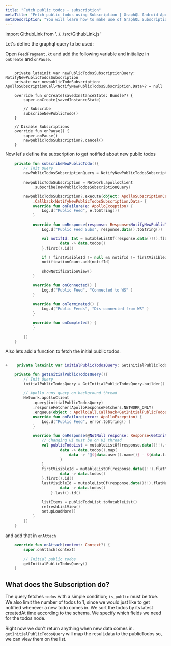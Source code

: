 ```yaml
---
title: "Fetch public todos - subscription"
metaTitle: "Fetch public todos using Subscription | GraphQL Android Apollo Tutorial"
metaDescription: "You will learn how to make use of GraphQL Subscriptions to get notified whenever a new todo comes in Android app"
---
```


import GithubLink from '../../src/GithubLink.js'

Let's define the graphql query to be used:

Open `FeedFragment.kt` and add the following variable and initialize in `onCreate` and `onPause`.

<GithubLink link="https://github.com/hasura/graphql-engine/blob/master/community/learn/graphql-tutorials/tutorials/android-apollo/app-final/app/src/main/java/com/hasura/todo/Todo/ui/feed/FeedFragment.kt" text="FeedFragment.kt" />

```kotin

    private lateinit var newPublicTodosSubscriptionQuery: NotifyNewPublicTodosSubscription
    private var newpublicTodoSubscription: ApolloSubscriptionCall<NotifyNewPublicTodosSubscription.Data>? = null

    override fun onCreate(savedInstanceState: Bundle?) {
        super.onCreate(savedInstanceState)

        // Subscribe
        subscribeNewPublicTodo()
    }

    // Disable Subscriptions
    override fun onPause() {
        super.onPause()
        newpublicTodoSubscription?.cancel()
    }
```

Now let's define the subscription to get notified about new public todos

```kotlin
    private fun subscribeNewPublicTodo(){
        // Init Query
        newPublicTodosSubscriptionQuery = NotifyNewPublicTodosSubscription.builder().build()

        newpublicTodoSubscription = Network.apolloClient
            .subscribe(newPublicTodosSubscriptionQuery)

        newpublicTodoSubscription?.execute(object: ApolloSubscriptionCall
            .Callback<NotifyNewPublicTodosSubscription.Data> {
            override fun onFailure(e: ApolloException) {
                Log.d("Public Feed", e.toString())
            }

            override fun onResponse(response: Response<NotifyNewPublicTodosSubscription.Data>) {
                Log.d("Public Feed Subs", response.data().toString())

                val notifId: Int = mutableListOf(response.data()!!).flatMap {
                        data -> data.todos()
                }.first().id()

                if ( firstVisibleId != null && notifId != firstVisibleId)
                notificationCount.add(notifId)

                showNotificationView()
            }

            override fun onConnected() {
                Log.d("Public Feed", "Connected to WS" )
            }

            override fun onTerminated() {
                Log.d("Public Feeds", "Dis-connected from WS" )
            }

            override fun onCompleted() {
            }

        })
    }
```

Also lets add a function to fetch the initial public todos.

```kotlin

+    private lateinit var initialPublicTodosQuery: GetInitialPublicTodosQuery

    private fun getInitialPublicTodosQuery(){
        // Init Query
        initialPublicTodosQuery = GetInitialPublicTodosQuery.builder().build()

        // Apollo runs query on background thread
        Network.apolloClient
            .query(initialPublicTodosQuery)
            .responseFetcher(ApolloResponseFetchers.NETWORK_ONLY)
            .enqueue(object : ApolloCall.Callback<GetInitialPublicTodosQuery.Data>() {
            override fun onFailure(error: ApolloException) {
                Log.d("Public Feed", error.toString() )
            }

            override fun onResponse(@NotNull response: Response<GetInitialPublicTodosQuery.Data>) {
                // Changing UI must be on UI thread
                val publicTodoList = mutableListOf(response.data()!!).flatMap {
                        data -> data.todos().map{
                            data -> "@${data.user().name()} - ${data.title()}"
                        }
                }
                firstVisibleId = mutableListOf(response.data()!!).flatMap {
                        data -> data.todos()
                }.first().id()
                lastVisibleId = mutableListOf(response.data()!!).flatMap {
                        data -> data.todos()
                    }.last().id()

                listItems = publicTodoList.toMutableList()
                refreshListView()
                setupLoadMore()
            }
        })
    }

```

and add that in `onAttach`

```kotlin
    override fun onAttach(context: Context?) {
        super.onAttach(context)

        // Initial public todos
        getInitialPublicTodosQuery()
    }
```

## What does the Subscription do?

The query fetches `todos` with a simple condition; `is_public` must be true. We also limit the number of todos to 1, since we would just like to get notified whenever a new todo comes in.
We sort the todos by its latest createdAt time according to the schema. We specify which fields we need for the todos node.

Right now we don't return anything when new data comes in. `getInitialPublicTodosQuery` will map the result.data to the publicTodos so, we can view them on the list.
